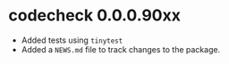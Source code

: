 # codecheck 0.0.0.90xx

* Added tests using `tinytest`
* Added a `NEWS.md` file to track changes to the package.
